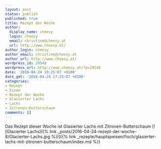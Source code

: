 ```yaml
---
layout: post
status: publish
published: true
title: Rezept der Woche
author:
  display_name: cheesy
  login: cheesy
  email: christine@cheesy.at
  url: http://www.cheesy.at/
author_login: cheesy
author_email: christine@cheesy.at
author_url: http://www.cheesy.at/
wordpress_id: 29548
wordpress_url: http://www.cheesy.at/?p=29548
date: '2016-04-24 19:25:07 +0100'
date_gmt: '2016-04-24 17:25:07 +0100'
categories:
- Rezept
- Essen
- Rezept der Woche
- Glasierter Lachs
- Lachs
- Zitronen-Butterschaum
comments: []
---
```

Das Rezept dieser Woche ist Glasierter Lachs mit Zitronen-Butterschaum
[![Glacierter Lachs]({% link _posts/2016-04-24-rezept-der-woche-8/Glacierter-Lachs.jpg %})]({% link _rezepte/hauptspeisen/fisch/glasierter-lachs-mit-zitronen-butterschaum/index.md %})
